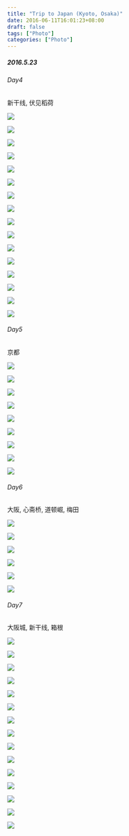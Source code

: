 ```yaml
---
title: "Trip to Japan (Kyoto, Osaka)"
date: 2016-06-11T16:01:23+08:00
draft: false
tags: ["Photo"]
categories: ["Photo"]
---
```


##### 2016.5.23

###### Day4

新干线, 伏见稻荷

![](http://ww4.sinaimg.cn/large/62fdd4d5gw1f5qc2bcousj21kw11ydri.jpg)
<!--more-->

![](http://ww2.sinaimg.cn/large/62fdd4d5gw1f5qc2dvt31j21kw1361kx.jpg)

![](http://ww2.sinaimg.cn/large/62fdd4d5gw1f5qc2evktkj21kw0y97r8.jpg)

![](http://ww1.sinaimg.cn/large/62fdd4d5gw1f5qc2h8m6zj21kw11yhdt.jpg)

![](http://ww4.sinaimg.cn/large/62fdd4d5gw1f5qc2j1b9tj21kw1504qp.jpg)

![](http://ww1.sinaimg.cn/large/62fdd4d5gw1f5qc2k5hgaj21kw11yqql.jpg)

![](http://ww4.sinaimg.cn/large/62fdd4d5gw1f5qc2kyyskj21kw11y7sa.jpg)

![](http://ww2.sinaimg.cn/large/62fdd4d5gw1f5qc2ndf8lj21kw1091kx.jpg)

![](http://ww4.sinaimg.cn/large/62fdd4d5gw1f5qc2o66m5j21kw11yatg.jpg)

![](http://ww4.sinaimg.cn/large/62fdd4d5gw1f5qc2pqbxhj21kw11ye6z.jpg)

![](http://ww4.sinaimg.cn/large/62fdd4d5gw1f5qc2tu238j21kw11y1kx.jpg)

![](http://ww4.sinaimg.cn/large/62fdd4d5gw1f5qc2rxor9j21kw11ye81.jpg)

![](http://ww4.sinaimg.cn/large/62fdd4d5gw1f5qc2sqfquj21kw11yk1y.jpg)

![](http://ww4.sinaimg.cn/large/62fdd4d5gw1f5qc2vvjkyj21kw2d8hdt.jpg)

![](http://ww2.sinaimg.cn/large/62fdd4d5gw1f5qc2y8rzzj21kw2d8b29.jpg)

![](http://ww3.sinaimg.cn/large/62fdd4d5gw1f5qc2z7gasj21kw0yg4fn.jpg)

###### Day5

京都

![](http://ww2.sinaimg.cn/large/62fdd4d5gw1f5qccngjjwj21kw11y7wh.jpg)

![](http://ww1.sinaimg.cn/large/62fdd4d5gw1f5qccolmenj21kw2d81kx.jpg)

![](http://ww2.sinaimg.cn/large/62fdd4d5gw1f5qccqvzgrj21kw2d8u0x.jpg)

![](http://ww2.sinaimg.cn/large/62fdd4d5gw1f5qccu7ucvj21kw2hyu0x.jpg)

![](http://ww1.sinaimg.cn/large/62fdd4d5gw1f5qccuozngj21kw11ydys.jpg)

![](http://ww3.sinaimg.cn/large/62fdd4d5gw1f5qccw32y4j21kw11ywum.jpg)

![](http://ww4.sinaimg.cn/large/62fdd4d5gw1f5qccy1kwqj21kw11y1kx.jpg)

![](http://ww1.sinaimg.cn/large/62fdd4d5gw1f5qccyokyyj21kw11y1k2.jpg)

![](http://ww1.sinaimg.cn/large/62fdd4d5gw1f5qcd0ufqoj21kw2jfe81.jpg)

###### Day6

大阪, 心斋桥, 道顿崛, 梅田

![](http://ww2.sinaimg.cn/large/62fdd4d5gw1f5qcnjxwvdj21kw11yb29.jpg)

![](http://ww2.sinaimg.cn/large/62fdd4d5gw1f5qcnlcjr7j21kw11y4qp.jpg)

![](http://ww1.sinaimg.cn/large/62fdd4d5gw1f5qcnm9t03j21kw11yhaq.jpg)

![](http://ww1.sinaimg.cn/large/62fdd4d5gw1f5qcnp46ktj21kw15ae81.jpg)

![](http://ww4.sinaimg.cn/large/62fdd4d5gw1f5qcnq8091j21kw11y4nv.jpg)

![](http://ww3.sinaimg.cn/large/62fdd4d5gw1f5qcnrdszej21kw11y7un.jpg)

###### Day7

大阪城, 新干线, 箱根

![](http://ww3.sinaimg.cn/large/62fdd4d5jw1f5qcxmu1dlj21kw11y7wh.jpg)

![](http://ww3.sinaimg.cn/large/62fdd4d5jw1f5qcxoz5exj21kw2d8qv5.jpg)

![](http://ww2.sinaimg.cn/large/62fdd4d5jw1f5qcxq91n6j21kw11ykeh.jpg)

![](http://ww4.sinaimg.cn/large/62fdd4d5jw1f5qcxs9silj21kw2d8qv5.jpg)

![](http://ww2.sinaimg.cn/large/62fdd4d5jw1f5qcxtpp7sj21kw11ye2t.jpg)

![](http://ww4.sinaimg.cn/large/62fdd4d5jw1f5qcxukmz2j21kw11y7hc.jpg)

![](http://ww3.sinaimg.cn/large/62fdd4d5jw1f5qcxxf95uj21kw2byhdt.jpg)

![](http://ww3.sinaimg.cn/large/62fdd4d5jw1f5qcxywddjj21kw15xk7j.jpg)

![](http://ww1.sinaimg.cn/large/62fdd4d5jw1f5qcxziy5tj21kw11ygz9.jpg)

![](http://ww4.sinaimg.cn/large/62fdd4d5jw1f5qcy1fblnj21kw11bx5j.jpg)

![](http://ww1.sinaimg.cn/large/62fdd4d5jw1f5qcy2cbpcj21kw11yx09.jpg)

![](http://ww1.sinaimg.cn/large/62fdd4d5jw1f5qcy3evg8j21kw11yaps.jpg)

![](http://ww3.sinaimg.cn/large/62fdd4d5jw1f5qcy71qm5j21kw11y4qp.jpg)

![](http://ww4.sinaimg.cn/large/62fdd4d5jw1f5qcy886agj21kw11yu0h.jpg)

![](http://ww2.sinaimg.cn/large/62fdd4d5jw1f5qcyceypqj21kw11y4qp.jpg)
